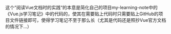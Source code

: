 这个“阅读Vue文档时的实践“的本意是简化自己的项目my-learning-note中的《Vue.js学习笔记》中的代码的，使其在需要贴上代码时只需要贴上GitHub的项目文件链接即可，使得学习笔记不至于那么长（尤其是代码还是照抄Vue官方文档的情况下...）
